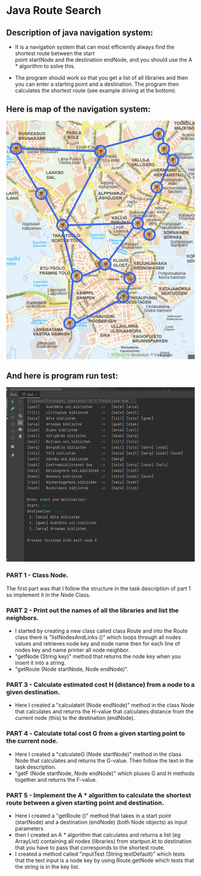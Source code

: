 # Java Route Search

## Description of java navigation system:
- It is a navigation system that can most efficiently always find the shortest route between the start  
 point startNode and the destination endNode, and you should use the A * algorithm to solve this.

- The program should work so that you get a list of all libraries and then you can enter a starting point and a destination. The program then calculates the shortest route (see example driving at the bottom).


## Here is map of the navigation system:
![](images/image2.png)

## And here is program run test: 
![](images/image.png)







### PART 1 - Class Node.
The first part was that I follow the structure in the task description of part 1 so implement it in the Node Class.
### PART 2 - Print out the names of all the libraries and list the neighbors.

- I started by creating a new class called class Route and into the Route class there is "listNodesAndLinks ()" which loops through all nodes values ​​and retrieves node key and node name then for each line of nodes key and name printer all node neighbor.
- "getNode (String key)" method that returns the node key when you insert it into a string.
- "getRoute (Node startNode, Node endNode)".


### PART 3 - Calculate estimated cost H (distance) from a node to a given destination.
- Here I created a "calculateH (Node endNode)" method in the class Node that calculates and returns the H-value that calculates distance from the current node (this) to the destination (endNode).

### PART 4 ​​- Calculate total cost G from a given starting point to the current node.

- Here I created a "calculateG (Node startNode)" method in the class Node that calculates and returns the G-value. Then follow the text in the task description.
- "getF (Node startNode, Node endNode)" which pluses G and H methods together and returns the F-value.

### PART 5 - Implement the A * algorithm to calculate the shortest route between a given starting point and destination.
- Here I created a "getRoute ()" method that takes in a start point (startNode) and a destination (endNode) (both Node objects) as input parameters
- then I created an A * algorithm that calculates and returns a list (eg ArrayList) containing all nodes (libraries) from startpun.kt to destination that you have to pass that corresponds to the shortest route.
- I created a method called "inputTest (String textDefault)" which tests that the text input is a node key by using Route.getNode which tests that the string is in the key list.


 